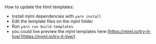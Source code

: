 How to update the html templates: 

* Install mjml dependencies with `yarn install`
* Edit the template files on the mjml folder
* Run `yarn run build-templates`
* you could live preview the mjml templates here [https://mjml.io/try-it-live/](https://mjml.io/try-it-live/)
